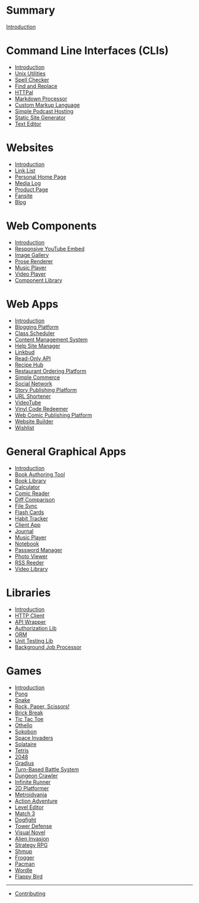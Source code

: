 # Summary

[Introduction](./_introduction.md)

# Command Line Interfaces (CLIs)

- [Introduction](./command-line-interfaces/_introduction.md)
- [Unix Utilities](./command-line-interfaces/unix-utilities.md)
- [Spell Checker](./command-line-interfaces/spell-checker.md)
- [Find and Replace](./command-line-interfaces/find-and-replace.md)
- [HTTPal](./command-line-interfaces/httpal.md)
- [Markdown Processor](./command-line-interfaces/markdown-processor.md)
- [Custom Markup Language](./command-line-interfaces/custom-markup-language.md)
- [Simple Podcast Hosting](./command-line-interfaces/simple-podcast-hosting.md)
- [Static Site Generator](./command-line-interfaces/static-site-generator.md)
- [Text Editor](./command-line-interfaces/text-editor.md)

# Websites

- [Introduction](./websites/_introduction.md)
- [Link List](./websites/link-list.md)
- [Personal Home Page](./websites/homepage.md)
- [Media Log](./websites/media-log.md)
- [Product Page](./websites/product-page.md)
- [Fansite](./websites/fansite.md)
- [Blog](./websites/blog.md)

# Web Components

- [Introduction](./web-components/_introduction.md)
- [Responsive YouTube Embed](./web-components/responsive-youtube-embed.md)
- [Image Gallery](./web-components/image-gallery.md)
- [Prose Renderer](./web-components/prose-renderer.md)
- [Music Player](./web-components/music-player.md)
- [Video Player](./web-components/video-player.md)
- [Component Library]()

# Web Apps

- [Introduction](./web-apps/_introduction.md)
- [Blogging Platform](./web-apps/blogging-platform.md)
- [Class Scheduler](./web-apps/class-scheduler.md)
- [Content Management System](./web-apps/content-management-system.md)
- [Help Site Manager](./web-apps/help-site-manager.md)
- [Linkbud](./web-apps/linkbud.md)
- [Read-Only API](./web-apps/read-only-api.md)
- [Recipe Hub](./web-apps/recipehub.md)
- [Restaurant Ordering Platform](./web-apps/restaurant-ordering-platform.md)
- [Simple Commerce](./web-apps/simple-commerce.md)
- [Social Network](./web-apps/social-network.md)
- [Story Publishing Platform](./web-apps/story-publishing-platform.md)
- [URL Shortener](./web-apps/url-shortener.md)
- [VideoTube](./web-apps/videotube.md)
- [Vinyl Code Redeemer](./web-apps/vinyl-code-redeemer.md)
- [Web Comic Publishing Platform](./web-apps/web-comic-platform.md)
- [Website Builder](./web-apps/website-builder.md)
- [Wishlist](./web-apps/wishlist.md)

# General Graphical Apps

- [Introduction](./general-graphical-apps/_introduction.md)
- [Book Authoring Tool](./general-graphical-apps/book-authoring-tool.md)
- [Book Library](./general-graphical-apps/book-library.md)
- [Calculator](./general-graphical-apps/calculator.md)
- [Comic Reader](./general-graphical-apps/comic-reader.md)
- [Diff Comparison](./general-graphical-apps/diff-comparison.md)
- [File Sync](./general-graphical-apps/file-sync.md)
- [Flash Cards](./general-graphical-apps/flash-cards.md)
- [Habit Tracker](./general-graphical-apps/habit-tracker.md)
- [Client App](./general-graphical-apps/client-app.md)
- [Journal](./general-graphical-apps/journal.md)
- [Music Player](./general-graphical-apps/music-player.md)
- [Notebook](./general-graphical-apps/notebook.md)
- [Password Manager](./general-graphical-apps/password-manager.md)
- [Photo Viewer](./general-graphical-apps/photo-viewer.md)
- [RSS Reeder](./general-graphical-apps/rss-reader.md)
- [Video Library](./general-graphical-apps/video-library.md)

# Libraries

- [Introduction](./libraries/_introduction.md)
- [HTTP Client](./libraries/http-client.md)
- [API Wrapper](./libraries/api-wrapper.md)
- [Authorization Lib](./libraries/authorization-lib.md)
- [ORM](./libraries/orm.md)
- [Unit Testing Lib](./libraries/unit-testing-lib.md)
- [Background Job Processor](./libraries/background-job-processor.md)

# Games

- [Introduction](./games/_introduction.md)
- [Pong]()
- [Snake](./games/snake.md)
- [Rock, Paper, Scissors!](./games/rock-paper-scissors.md)
- [Brick Break]()
- [Tic Tac Toe]()
- [Othello]()
- [Sokobon]()
- [Space Invaders]()
- [Solataire]()
- [Tetris]()
- [2048]()
- [Gradius]()
- [Turn-Based Battle System](./games/turn-based-battle-system.md)
- [Dungeon Crawler](./games/dungeon-crawler.md)
- [Infinite Runner]()
- [2D Platformer](./games/2d-platformer.md)
- [Metroidvania]()
- [Action Adventure]()
- [Level Editor]()
- [Match 3]()
- [Dogfight]()
- [Tower Defense]()
- [Visual Novel]()
- [Alien Invasion](./games/alien-invasion.md)
- [Strategy RPG]()
- [Shmup]()
- [Frogger]()
- [Pacman]()
- [Wordle]()
- [Flappy Bird]()

----------

- [Contributing](./contributing.md)
